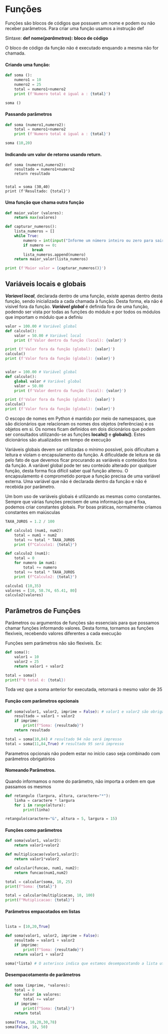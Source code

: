 # Funções

Funções são blocos de códigos que possuem um nome e podem ou não receber parâmetros.
Para criar uma função usamos a instrução def

Sintaxe:
**def nome(*parâmetros*):**
    **bloco de código**

O bloco de código da função não é executado enquando a mesma não for chamada.



#### Criando uma função:
~~~python
def soma ():
    numero1 = 10
    numero2 = 25
    total = numero1+numero2
    print (f'Numero total é igual a : {total}')

soma ()
~~~

#### Passando parâmetros
~~~python
def soma (numero1,numero2):
    total = numero1+numero2
    print (f'Numero total é igual a : {total}')

soma (10,20)
~~~


#### Indicando um valor de retorno usando return.
~~~
def soma (numero1,numero2):
    resultado = numero1+numero2
    return resultado


total = soma (30,40)
print (f'Resultado: {total}')
~~~

#### Uma função que chama outra função
~~~python
def maior_valor (valores):
    return max(valores)

def capturar_numeros():
    lista_numeros = []
    while True:
        numero = int(input("Informe um número inteiro ou zero para sair: "))
        if numero == 0:
            break
        lista_numeros.append(numero)
    return maior_valor(lista_numeros)

print (f'Maior valor = {capturar_numeros()}')
~~~
## Variáveis locais e globais


***Variavel local***, declarada dentro de uma função, existe apenas dentro desta função, sendo inicializada a cada 
chamada à função.
Desta forma, ela não é visivel fora da função.
***Variável global*** é definida fora de uma função, podendo ser vista por todas as funções do módulo
e por todos os módulos que importam o módulo que a definiu

~~~python
valor = 100.00 # Variável global
def calculo():
    valor = 50.00 # Variável local
    print (f'Valor dentro da função (local): {valor}')

print (f'Valor fora da função (global): {valor}')
calculo()
print (f'Valor fora da função (global): {valor}')


valor = 100.00 # Variável global
def calculo():
    global valor # Variável global
    valor = 50.00
    print (f'Valor dentro da função (local): {valor}')

print (f'Valor fora da função (global): {valor}')
calculo()
print (f'Valor fora da função (global): {valor}')
~~~

O escopo de nomes em Python é mantido por meio de namespaces, que são dicionários que relacionam os nomes dos objetos (referências) e os objetos em si.
Os nomes ficam definidos em dois dicionários que podem ser consultados utilizando-se as funções **locals()** e **globals()**. Estes dicionários são atualizados em tempo de execução

Variáveis globais devem ser utilizadas o mínimo possível, pois dificultam a leitura e violam o encapsulamento da função.
A dificuldade de leitura se dá pelo fato de que devemos ficar procurando as variáveis e conteúdos fora da função.
A variável global pode ter seu conteúdo alterado por qualquer função, desta forma fica difícil saber qual função alterou.
O encapsulamento é comprometido porque a função precisa de uma variável externa. Uma variável que não é declarada dentro da função e não é recebida por parâmetro.

Um bom uso de variáveis globais é utilizando as mesmas como constantes. Sempre que várias funções precisem de uma informação que é fixa, podemos criar constantes globais. Por boas práticas, normalmente criamos constantes em maiúsculas


```python
TAXA_JUROS = 1.2 / 100

def calculo1 (num1, num2):
    total = num1 + num2
    total += total * TAXA_JUROS
    print (f"Calculo1: {total}")

def calculo2 (num1):
    total = 0
    for numero in num1:
        total += numero
    total += total * TAXA_JUROS
    print (f"Calculo2: {total}")

calculo1 (10,35)
valores = [10, 58.74, 65.41, 80]
calculo2(valores)
```


## Parâmetros de Funções

Parâmetros ou argumentos de funções são essenciais para que possamos chamar funções informando valores.
Desta forma, tornamos as funções flexíveis, recebendo valores diferentes a cada execução

Funções sem parâmetros não são flexiveis.
Ex: 
~~~python
def soma(): 
    valor1 = 10
    valor2 = 25
    return valor1 + valor2

total = soma()
print(f"O total é: {total})
~~~
Toda vez que a soma anterior for executada, retornará o mesmo valor de 35

#### Função com parâmetros opcionais
~~~python
def soma(valor1, valor2, imprime = False): # valor1 e valor2 são obrigatórios, imprime é opcional por que foi definida como falso
    resultado = valor1 + valor2
    if imprime:
        print(f"Soma: {resultado}")
    return resultado

total = soma(10,84) # resultado 94 não será impresso
total = soma(11,84,True) # resultado 95 será impresso
~~~

Parametros opcionais não podem estar no início caso seja combinado com parâmetros obrigatórios 

#### Nomeando Parâmetros.
Quando informamos o nome do parâmetro, não importa a ordem em que passamos os mesmos
```python
def retangulo (largura, altura, caractere="*"):
    linha = caractere * largura
    for i in range(altura):
        print(linha)

retangulo(caractere="&", altura = 5, largura = 15)
```

#### Funções como parâmetros
```python
def soma(valor1, valor2):
    return valor1+valor2

def multiplicacao(valor1,valor2):
    return valor1*valor2

def calcular(funcao, num1, num2):
    return funcao(num1,num2)

total = calcular(soma, 10, 25)
print(f"Soma: {total}")

total = calcular(multiplicacao, 10, 100)
print(f"Mutiplicacao: {total}")
```

#### Parâmetros empacotados em listas
```python
 
lista = [10,20,True]

def soma(valor1, valor2, imprime = False): 
    resultado = valor1 + valor2
    if imprime:
        print(f"Soma: {resultado}")
    return valor1 + valor2

soma(*lista) # O asterisco indica que estamos desempacotando a lista utilizando seus valores como parâmetros da função
```

#### Desempacotamento de parâmetros
```python
def soma (imprime, *valores):
    total = 0
    for valor in valores:
        total += valor
    if imprime:
        print(f"Soma: {total}")
    return total

soma(True, 10,20,30,78)
soma(False, 10, 50)
```

